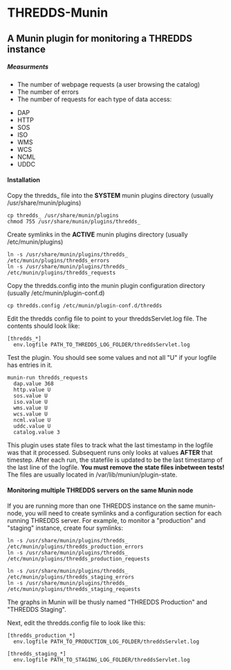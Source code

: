 THREDDS-Munin
=============
A Munin plugin for monitoring a THREDDS instance
--------------------------------------------


##### Measurments ####

-  The number of webpage requests (a user browsing the catalog)
-  The number of errors
-  The number of requests for each type of data access:
  * DAP
  * HTTP
  * SOS
  * ISO
  * WMS
  * WCS
  * NCML
  * UDDC

#### Installation ####

Copy the thredds_ file into the **SYSTEM** munin plugins directory (usually /usr/share/munin/plugins)

    cp thredds_ /usr/share/munin/plugins
    chmod 755 /usr/share/munin/plugins/thredds_

Create symlinks in the **ACTIVE** munin plugins directory (usually /etc/munin/plugins)

    ln -s /usr/share/munin/plugins/thredds_ /etc/munin/plugins/thredds_errors
    ln -s /usr/share/munin/plugins/thredds_ /etc/munin/plugins/thredds_requests

Copy the thredds.config into the munin plugin configuration directory (usually /etc/munin/plugin-conf.d)

    cp thredds.config /etc/munin/plugin-conf.d/thredds

Edit the thredds config file to point to your threddsServlet.log file.  The contents should look like:

    [thredds_*]
      env.logfile PATH_TO_THREDDS_LOG_FOLDER/threddsServlet.log

Test the plugin.  You should see some values and not all "U" if your logfile has entries in it.

    munin-run thredds_requests
      dap.value 368
      http.value U
      sos.value U
      iso.value U
      wms.value U
      wcs.value U
      ncml.value U
      uddc.value U
      catalog.value 3

This plugin uses state files to track what the last timestamp in the logfile was that it processed.  Subsequent runs only looks at values **AFTER** that timestep.  After each run, the statefile is updated to be the last timestamp of the last line of the logfile.  **You must remove the state files inbetween tests!**  The files are usually located in /var/lib/muniun/plugin-state.


#### Monitoring  multiple THREDDS servers on the same Munin node ####

If you are running more than one THREDDS instance on the same munin-node, you will need to create symlinks and a configuration section for each running THREDDS server.  For example, to monitor a "production" and "staging" instance, create four symlinks:

    ln -s /usr/share/munin/plugins/thredds_ /etc/munin/plugins/thredds_production_errors
    ln -s /usr/share/munin/plugins/thredds_ /etc/munin/plugins/thredds_production_requests
    
    ln -s /usr/share/munin/plugins/thredds_ /etc/munin/plugins/thredds_staging_errors
    ln -s /usr/share/munin/plugins/thredds_ /etc/munin/plugins/thredds_staging_requests

The graphs in Munin will be thusly named "THREDDS Production" and "THREDDS Staging".

Next, edit the thredds.config file to look like this:

    [thredds_production_*]
      env.logfile PATH_TO_PRODUCTION_LOG_FOLDER/threddsServlet.log
      
    [thredds_staging_*]
      env.logfile PATH_TO_STAGING_LOG_FOLDER/threddsServlet.log

